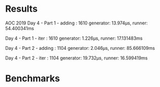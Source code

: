 # Results
AOC 2019
Day 4 - Part 1 - adding : 1610
        generator: 13.974µs,
        runner: 54.400341ms

Day 4 - Part 1 - iter : 1610
        generator: 1.226µs,
        runner: 17.131483ms

Day 4 - Part 2 - adding : 1104
        generator: 2.046µs,
        runner: 85.666109ms

Day 4 - Part 2 - iter : 1104
        generator: 19.732µs,
        runner: 16.599419ms

# Benchmarks